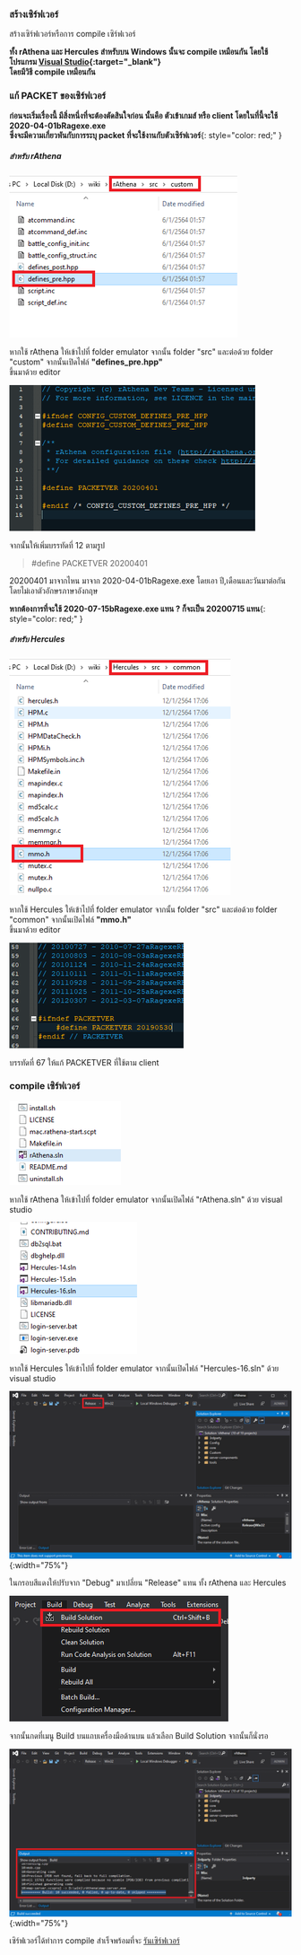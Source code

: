 ### สร้างเซิร์ฟเวอร์

สร้างเซิร์ฟเวอร์หรือการ compile เซิร์ฟเวอร์

**ทั้ง rAthena และ Hercules สำหรับบน Windows นั้นจะ compile เหมือนกัน โดยใช้โปรแกรม [Visual Studio](https://visualstudio.microsoft.com/){:target="_blank"}\
โดยมีวิธี compile เหมือนกัน**

### แก้ PACKET ของเซิร์ฟเวอร์

**ก่อนจะเริ่มเรื่องนี้ มีสิ่งหนึ่งที่จะต้องตัดสินใจก่อน นั้นคือ ตัวเข้าเกมส์ หรือ client โดยในที่นี้จะใช้ 2020-04-01bRagexe.exe\
ซึ่งจะมีความเกี่ยวพันกับการระบุ packet ที่จะใช้งานกับตัวเซิร์ฟเวอร์**{: style="color: red;" }

##### สำหรับ rAthena

![](../assets/images/img/06/01.PNG)

หากใช้ rAthena ให้เข้าไปที่ folder emulator จากนั้น folder "src" และต่อด้วย folder "custom" จากนั้นเปิดไฟล์ **"defines_pre.hpp"**\
ขึ้นมาด้วย editor

![](../assets/images/img/06/02.PNG)

จากนั้นให้เพิ่มบรรทัดที่ 12 ตามรูป

> #define PACKETVER 20200401

20200401 มาจากไหน มาจาก 2020-04-01bRagexe.exe โดยเอา ปี,เดือนและวันมาต่อกัน โดยไม่เอาตัวอักษรภาษาอังกฤษ 

**หากต้องการที่จะใช้ 2020-07-15bRagexe.exe แทน ? ก็จะเป็น 20200715 แทน**{: style="color: red;" }

##### สำหรับ Hercules

![](../assets/images/img/06/03.PNG)

หากใช้ Hercules ให้เข้าไปที่ folder emulator จากนั้น folder "src" และต่อด้วย folder "common" จากนั้นเปิดไฟล์ **"mmo.h"**\
ขึ้นมาด้วย editor

![](../assets/images/img/06/04.PNG)

บรรทัดที่ 67 ให้แก้ PACKETVER ที่ใช้ตาม client


### compile เซิร์ฟเวอร์

![](../assets/images/img/06/05.PNG)

หากใช้ rAthena ให้เข้าไปที่ folder emulator จากนั้นเปิดไฟล์ "rAthena.sln" ด้วย visual studio

![](../assets/images/img/06/06.PNG)

หากใช้ Hercules ให้เข้าไปที่ folder emulator จากนั้นเปิดไฟล์ "Hercules-16.sln" ด้วย visual studio

![](../assets/images/img/06/07.PNG){:width="75%"}

ในกรอบสีแดงให้ปรับจาก "Debug" มาเปลี่ยน "Release" แทน ทั้ง rAthena และ Hercules

![](../assets/images/img/06/08.PNG)

จากนั้นกดที่เมนู Build บนแถบเครื่องมือด้านบน แล้วเลือก Build Solution จากนั้นก็นั่งรอ

![](../assets/images/img/06/09.PNG){:width="75%"}

เซิร์ฟเวอร์ได้ทำการ compile สำเร็จพร้อมที่จะ [รันเซิร์ฟเวอร์](https://cosmictraveler.github.io/ro-wiki/07-รันเซิร์ฟเวอร์)